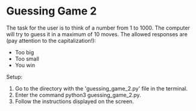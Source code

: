 # Guessing Game 2
The task for the user is to think of a number from 1 to 1000. The computer will try to guess it in a maximum of 10 moves.
The allowed responses are (pay attention to the capitalization!):

- Too big
- Too small
- You win

Setup:

1. Go to the directory with the 'guessing_game_2.py' file in the terminal.
2. Enter the command python3 guessing_game_2.py.
3. Follow the instructions displayed on the screen.
